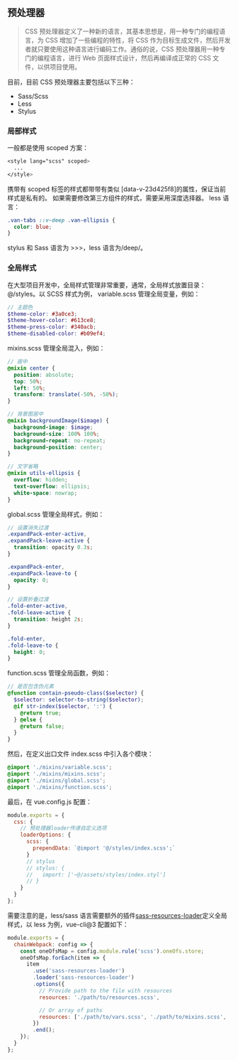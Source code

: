 <!--
 * @Author: 刘晨曦
 * @Date: 2021-07-27 10:43:54
 * @LastEditTime: 2021-08-27 10:29:18
 * @LastEditors: Please set LastEditors
 * @Description: CSS 预处理器的选择
 * @FilePath: \docsify-based-wiki\docs\css\pre-processor.md
-->

## 预处理器

> CSS 预处理器定义了一种新的语言，其基本思想是，用一种专门的编程语言，为 CSS 增加了一些编程的特性，将 CSS 作为目标生成文件，然后开发者就只要使用这种语言进行编码工作。通俗的说，CSS 预处理器用一种专门的编程语言，进行 Web 页面样式设计，然后再编译成正常的 CSS 文件，以供项目使用。

目前，目前 CSS 预处理器主要包括以下三种：

- Sass/Scss
- Less
- Stylus

### 局部样式

一般都是使用 scoped 方案：

```scss
<style lang="scss" scoped>
  ...
</style>
```

携带有 scoped 标签的样式都带带有类似 [data-v-23d425f8]的属性，保证当前样式是私有的。 如果需要修改第三方组件的样式，需要采用深度选择器。
less 语言：

```scss
.van-tabs ::v-deep .van-ellipsis {
  color: blue;
}
```

stylus 和 Sass 语言为 >>>，less 语言为/deep/。

### 全局样式

在大型项目开发中，全局样式管理非常重要，通常，全局样式放置目录：@/styles。以 SCSS 样式为例，
variable.scss 管理全局变量，例如：

```scss
// 主题色
$theme-color: #3a0ce3;
$theme-hover-color: #613ce8;
$theme-press-color: #340acb;
$theme-disabled-color: #b09ef4;
```

mixins.scss 管理全局混入，例如：

```scss
// 居中
@mixin center {
  position: absolute;
  top: 50%;
  left: 50%;
  transform: translate(-50%, -50%);
}

// 背景图居中
@mixin backgroundImage($image) {
  background-image: $image;
  background-size: 100% 100%;
  background-repeat: no-repeat;
  background-position: center;
}

// 文字省略
@mixin utils-ellipsis {
  overflow: hidden;
  text-overflow: ellipsis;
  white-space: nowrap;
}
```

global.scss 管理全局样式，例如：

```scss
// 设置消失过渡
.expandPack-enter-active,
.expandPack-leave-active {
  transition: opacity 0.3s;
}

.expandPack-enter,
.expandPack-leave-to {
  opacity: 0;
}

// 设置折叠过渡
.fold-enter-active,
.fold-leave-active {
  transition: height 2s;
}

.fold-enter,
.fold-leave-to {
  height: 0;
}
```

function.scss 管理全局函数，例如：

```scss
// 是否包含伪元素
@function contain-pseudo-class($selector) {
  $selector: selector-to-string($selector);
  @if str-index($selector, ':') {
    @return true;
  } @else {
    @return false;
  }
}
```

然后，在定义出口文件 index.scss 中引入各个模块：

```scss
@import './mixins/variable.scss';
@import './mixins/mixins.scss';
@import './mixins/global.scss';
@import './mixins/function.scss';
```

最后，在 vue.config.js 配置：

```javascript
module.exports = {
  css: {
    // 预处理器loader传递自定义选项
    loaderOptions: {
      scss: {
        prependData: `@import '@/styles/index.scss';`
      }
      // stylus
      // stylus: {
      //   import: ['~@/assets/styles/index.styl']
      // }
    }
  }
};
```

需要注意的是，less/sass 语言需要额外的插件[sass-resources-loader](https://www.npmjs.com/package/sass-resources-loader)定义全局样式，以 less 为例，vue-cli@3 配置如下：

```javascript
module.exports = {
  chainWebpack: config => {
    const oneOfsMap = config.module.rule('scss').oneOfs.store;
    oneOfsMap.forEach(item => {
      item
        .use('sass-resources-loader')
        .loader('sass-resources-loader')
        .options({
          // Provide path to the file with resources
          resources: './path/to/resources.scss',

          // Or array of paths
          resources: ['./path/to/vars.scss', './path/to/mixins.scss', './path/to/functions.scss']
        })
        .end();
    });
  }
};
```
